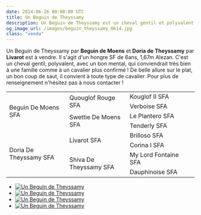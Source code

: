 ```yaml
---
date: 2014-06-26 00:00:00 UTC
title: Un Beguin de Theyssamy
description: Un Beguin de Theyssamy est un cheval gentil et polyvalent, convenant aussi bien à une famille qu'à un cavalier plus confirmé.
og_image_url: /images/beguin_theyssamy_0614.jpg
class: "vendu"
---
```


Un Beguin de Theyssamy par **Beguin de Moens** et **Doria de Theyssamy** par **Livarot** est à vendre. Il s'agit d'un hongre SF de 6ans, 1,67m Alezan. C'est un cheval gentil, polyvalent, avec un bon mental, qui conviendrait très bien à une famille comme à un cavalier plus confirmé ! De belle allure sur le plat, un bon coup de saut, il convient à toute type de cavalier. Pour plus de renseignement n'hésitez pas à nous contacter !

<table class="genealogie">
	<tr>
		<td rowspan="4" class="c-cell">Beguin De Moens SFA</td>
		<td rowspan="2" class="c-cell">Quouglof Rouge SFA</td>
		<td class="c-cell">Kouglof II SFA</td>
	</tr>
	<tr>
		<td class="c-cell">Verboise SFA</td>
		<td></td>
		<td></td>
	</tr>
	<tr>
		<td rowspan="2" class="c-cell">Swettie De Moens SFA</td>
		<td class="c-cell">Le Plantero SFA</td>
		<td></td>
	</tr>
	<tr>
		<td class="c-cell">Tenderly SFA</td>
		<td></td>
		<td></td>
	</tr>
	<tr>
		<td rowspan="4" class="c-cell">Doria De Theyssamy SFA</td>
		<td rowspan="2" class="c-cell">Livarot SFA</td>
		<td class="c-cell">Brilloso SFA</td>
	</tr>
	<tr>
		<td class="c-cell">Corina I SFA</td>
		<td></td>
		<td></td>
	</tr>
	<tr>
		<td rowspan="2" class="c-cell">Shiva De Theyssamy SFA</td>
		<td class="c-cell">My Lord Fontaine SFA</td>
		<td></td>
	</tr>
	<tr>
		<td class="c-cell">Dauphinoise SFA</td>
		<td></td>
		<td></td>
	</tr>
</table>

<div class="gallery" style="display:block;">
	<ul class="rig columns-4">
		<li><a href="/images/beguin_theyssamy_0614_1.jpg" title="Un Beguin de Theyssamy"><img src="{{ site.baseurl }}/images/beguin_theyssamy_0614_1_link_pv.jpg" alt='Un Beguin de Theyssamy' /></a></li>
		<li><a href="/images/beguin_theyssamy_0614_2.jpg" title="Un Beguin de Theyssamy"><img src="{{ site.baseurl }}/images/beguin_theyssamy_0614_2_link_pv.jpg" alt='Un Beguin de Theyssamy' /></a></li>
		<li><a href="/images/beguin_theyssamy_0614_3.jpg" title="Un Beguin de Theyssamy"><img src="{{ site.baseurl }}/images/beguin_theyssamy_0614_3_link_pv.jpg" alt='Un Beguin de Theyssamy' /></a></li>
		<li><a href="/images/beguin_theyssamy_0614_4.jpg" title="Un Beguin de Theyssamy"><img src="{{ site.baseurl }}/images/beguin_theyssamy_0614_4_link_pv.jpg" alt='Un Beguin de Theyssamy' /></a></li>
	</ul>
</div>

